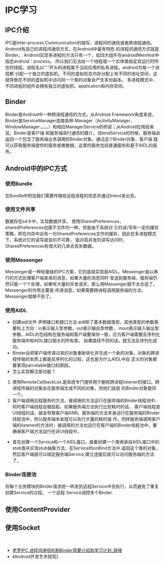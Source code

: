 # IPC学习

## IPC介绍
   IPC是Inter-process Communication的缩写，进程间的通信或者跨进程通信。Android有自己的进程间通信方式，在Android中最有特色
的进程间通信方式就是Binder。 Android实现多进程的方法只有一个，给四大组件在androidMenifest中指定android：process。
所以我们无法给一个线程或一个实体类指定其运行时所在的线程。进程名以":"开头的进程属于当前应用的私有进程。android为每一个进程都
分配一个独立的虚拟机，不同的虚拟机在内存分配上有不同的地址空间，这就导致在不同的虚拟机中访问同一个类的对象会产生多份副本。
多进程模式中，不同进程的组件会拥有独立的虚拟机、application和内存空间。

## Binder
   Binder是Android中一种跨进程通信的方式，从Android Framework角度来说，Binder是ServiceManager连接各种
Manager（ActivityManager、WindowManager、。。。）和相应ManagerService的桥梁；从Android应用层来说，Binder是客户端
和服务端进行通信的媒介，当bindService的时候，服务端会返回一个包含了服务端业务调用的Binder对象，通过这个Binder对象，客户端
就可以获取服务端提供的服务或者数据，这里的服务包括普通服务和基于AIDL的服务。

## Android中的IPC方式
### 使用Bundle
  在Bundle中附加我们需要传输给远程进程的信息并通过Intent发出去。

### 使用文件共享
  数据存在sd卡中，实现数据共享。 使用SharedPreferences，sharedPreferences也属于文件的一种，但是由于系统对
它的读/写有一定的缓存策略，即在内存中会有一份SharedPreferences文件的缓存，因此在多进程模式下，系统对它的读写就变的不可靠，
面对高并发的读写访问时，SharedPreferences有很大的几率会丢失数据。

### 使用Messenger
   Messenger是一种轻量级的IPC方案，它的底层实现是AIDL。Messenger是以串行的方式处理客户端发来的消息，如果大量的消息同时
发送到服务端，服务端仍然只能一个个处理，如果有大量的并发请求，那么用Messenger就不太合适了。Messenger的作用主要是
传递消息，如果需要跨进程调用服务端的方法，Messenger就做不到了。

### 使用AIDL
- 创建aidl文件 声明接口和接口方法 aidl除了基本数据类型，其他类型的参数需要标上方向：in表示输入型参数，out表示输出型参数，
inout表示输入输出型参数。AIDL的包结构在服务端和客户端要保持一致，应为客户端需要反序列化服务端中和AIDL接口相关的所有类，
如果路径不同的话，就无法反序列化成功。
- Binder会把客户端传递过来的对象重新转化并生成一个新的对象，对象的跨进程传输的本质上都是反序列化的过程，这也是为什么AIDL中自
定义的对象都要事项parcelable接口的原因。
- 怎么实现解注册功能？
1. 使用RemoteCallbackList,是系统专门提供用于删除跨进程listener的接口。跨进程传输的对象会在服务端生成不同的对象，但他们底层
的Binder对象是同一个。
2. 客户端调用远程服务的方法，被调用的方法运行在服务端的Binder线程池中，同时客户端线程会被挂起，如果服务端方法执行比较耗时的话，
客户端线程是UI线程的话，就会导致客户端ANR。服务端的方法本身运行在服务端的Binder线程池中，所以服务端本省就可以执行大量的耗时操
作。同样服务端调用客户端的listener的方法时，被调用的方法也运行在客户端的Binder线程池中，要确保客户端方法运行在非UI线程中。
- 首先创建一个Service和一个AIDL接口，接着创建一个类继承自AIDL接口中的stub类并实现stub抽象方法，在Service的onBind方法中
返回这个类的对象，然后客户端就可以绑定服务端Service,建立连接后就可以访问服务端的方法了。

### Binder连接池
   将每个业务模块的Binder请求统一转发到远程Service中去执行，从而避免了重复创建Service的过程。 一个远程
Service调控多个Binder.

## 使用ContentProvider

## 使用Socket
 ﻿
- [老罗IPC 进程间通信机制Binder简要介绍和学习计划_链接](https://blog.csdn.net/luoshengyang/article/details/6618363)
- 《Android开发艺术探究》